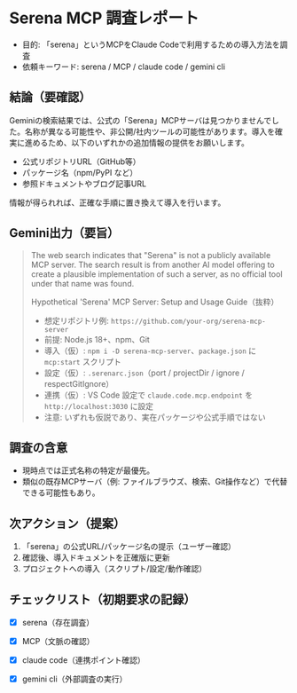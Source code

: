 # Serena MCP 調査レポート

- 目的: 「serena」というMCPをClaude Codeで利用するための導入方法を調査
- 依頼キーワード: serena / MCP / claude code / gemini cli

## 結論（要確認）
Geminiの検索結果では、公式の「Serena」MCPサーバは見つかりませんでした。名称が異なる可能性や、非公開/社内ツールの可能性があります。導入を確実に進めるため、以下のいずれかの追加情報の提供をお願いします。

- 公式リポジトリURL（GitHub等）
- パッケージ名（npm/PyPI など）
- 参照ドキュメントやブログ記事URL

情報が得られれば、正確な手順に置き換えて導入を行います。

## Gemini出力（要旨）

> The web search indicates that "Serena" is not a publicly available MCP server. The search result is from another AI model offering to create a plausible implementation of such a server, as no official tool under that name was found.
>
> Hypothetical 'Serena' MCP Server: Setup and Usage Guide（抜粋）
> - 想定リポジトリ例: `https://github.com/your-org/serena-mcp-server`
> - 前提: Node.js 18+、npm、Git
> - 導入（仮）: `npm i -D serena-mcp-server`、`package.json` に `mcp:start` スクリプト
> - 設定（仮）: `.serenarc.json`（port / projectDir / ignore / respectGitIgnore）
> - 連携（仮）: VS Code 設定で `claude.code.mcp.endpoint` を `http://localhost:3030` に設定
> - 注意: いずれも仮説であり、実在パッケージや公式手順ではない

## 調査の含意
- 現時点では正式名称の特定が最優先。
- 類似の既存MCPサーバ（例: ファイルブラウズ、検索、Git操作など）で代替できる可能性もあり。

## 次アクション（提案）
1) 「serena」の公式URL/パッケージ名の提示（ユーザー確認）
2) 確認後、導入ドキュメントを正確版に更新
3) プロジェクトへの導入（スクリプト/設定/動作確認）

## チェックリスト（初期要求の記録）
- [x] serena（存在調査）
- [x] MCP（文脈の確認）
- [x] claude code（連携ポイント確認）
- [x] gemini cli（外部調査の実行）

